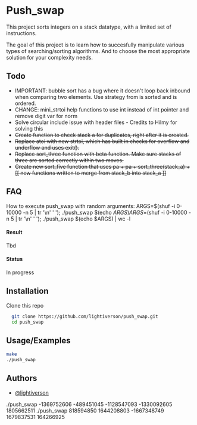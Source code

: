 # Push_swap

This project sorts integers on a stack datatype, with a limited set of instructions.

The goal of this project is to learn how to succesfully manipulate various types of searching/sorting algorithms. And to choose the most appropriate solution for your complexity needs.

## Todo

- IMPORTANT: bubble sort has a bug where it doesn't loop back inbound when comparing two elements. Use strategy from is sorted and is ordered.
- CHANGE: mini_strtoi help functions to use int instead of int pointer and remove digit var for norm
- Solve circular include issue with header files - Credits to Hilmy for solving this
- ~~Create function to check stack a for duplicates, right after it is created.~~
- ~~Replace atoi with new strtoi, which has built in checks for overflow and underflow and uses exit().~~
- ~~Replace sort_three function with beta function. Make sure stacks of three are sorted correctly within two moves.~~
- ~~Create new sort_five function that uses pa + pa + sort_three(stack_a) + [[ new functions written to merge from stack_b into stack_a ]]~~

## FAQ
How to execute push_swap with random arguments:
ARGS=$(shuf -i 0-10000 -n 5 | tr '\n' ' '); ./push_swap $(echo $ARGS)
ARGS=$(shuf -i 0-10000 -n 5 | tr '\n' ' '); ./push_swap $(echo $ARGS) | wc -l

#### Result

Tbd

#### Status

In progress

## Installation

Clone this repo

```bash
  git clone https://github.com/lightiverson/push_swap.git
  cd push_swap
```

## Usage/Examples

```bash
make
./push_swap
```

## Authors

- [@lightiverson](https://www.github.com/lightiverson)

./push_swap -1369752606 -489451045 -1128547093 -1330092605 1805662511
./push_swap 818594850 1644208803 -1667348749 1679837531 164266925